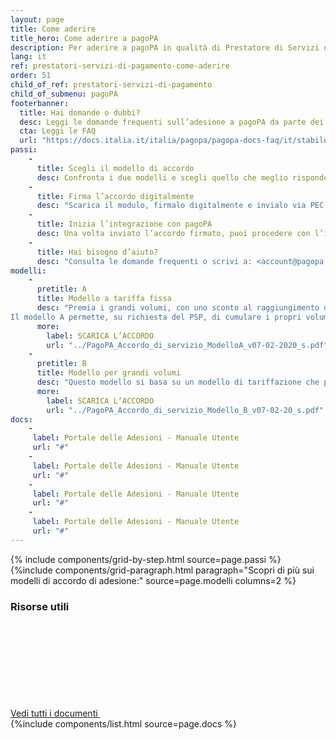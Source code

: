 ```yaml
---
layout: page
title: Come aderire
title_hero: Come aderire a pagoPA
description: Per aderire a pagoPA in qualità di Prestatore di Servizi di Pagamento, è necessario firmare un accordo con PagoPA S.p.A. Quest’ultimo prevede, da parte del PSP aderente, il pagamento di un corrispettivo in base al numero di transazioni effettuate dal PSP (all’aumentare del volume delle transazioni corrisponde un corrispettivo per transazione inferiore).
lang: it
ref: prestatori-servizi-di-pagamento-come-aderire
order: 51
child_of_ref: prestatori-servizi-di-pagamento
child_of_submenu: pagoPA
footerbanner:
  title: Hai domande o dubbi?
  desc: Leggi le domande frequenti sull’adesione a pagoPA da parte dei Prestatori di Servizi di Pagamento
  cta: Leggi le FAQ
  url: "https://docs.italia.it/italia/pagopa/pagopa-docs-faq/it/stabile/_docs/FAQ_sezioneD.html"
passi:
    -
      title: Scegli il modello di accordo
      desc: Confronta i due modelli e scegli quello che meglio risponde alle tue necessità.
    -
      title: Firma l’accordo digitalmente
      desc: "Scarica il modulo, firmalo digitalmente e invialo via PEC a: <accordipsp@pec.pagopa.it>"
    -
      title: Inizia l’integrazione con pagoPA
      desc: Una volta inviato l’accordo firmato, puoi procedere con l’integrazione tecnologica e iniziare ad usare il servizio!
    -
      title: Hai bisogno d’aiuto?
      desc: "Consulta le domande frequenti o scrivi a: <account@pagopa.it>"
modelli:
    -
      pretitle: A
      title: Modello a tariffa fissa
      desc: "Premia i grandi volumi, con uno sconto al raggiungimento di determinati obiettivi.<br>
Il modello A permette, su richiesta del PSP, di cumulare i propri volumi alternativamente con altri PSP del medesimo gruppo societario o tramite un Mandatario Qualificato, al fine di accedere a tariffe migliori ed eventualmente a sconti."
      more: 
        label: SCARICA L’ACCORDO
        url: "../PagoPA_Accordo_di_servizio_ModelloA_v07-02-2020_s.pdf"
    -
      pretitle: B
      title: Modello per grandi volumi
      desc: "Questo modello si basa su un modello di tariffazione che prevede una flat fee per alcune casistiche."
      more: 
        label: SCARICA L’ACCORDO
        url: "../PagoPA_Accordo_di_servizio_Modello_B_v07-02-20_s.pdf"
docs:
    -
     label: Portale delle Adesioni - Manuale Utente
     url: "#"
    -
     label: Portale delle Adesioni - Manuale Utente
     url: "#"
    -
     label: Portale delle Adesioni - Manuale Utente
     url: "#"
    -
     label: Portale delle Adesioni - Manuale Utente
     url: "#"
---
```



{% include components/grid-by-step.html source=page.passi %}
{%include components/grid-paragraph.html
          paragraph="Scopri di più sui modelli di accordo di adesione:"
          source=page.modelli
          columns=2
          %}


<div class="d-flex align-items-center heading-border-bottom my-4">
  <h3>Risorse utili</h3>
  <div class="ml-auto">
    <a href="#" class="read-more" title="Vedi tutti i documenti">
      <span class="text">Vedi tutti i documenti</span>
      <svg class="icon">
          <use xlink:href="/assets/bootstrap-italia/dist/svg/sprite.svg#it-arrow-right" /></use>
      </svg>
    </a>
  </div>
</div>
{%include components/list.html
          source=page.docs
          %}